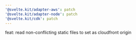 ```yaml
---
'@svelte.kit/adapter-aws': patch
'@svelte.kit/adapter-node': patch
'@svelte.kit/cdk': patch
---
```


feat: read non-conflicting static files to set as cloudfront origin
